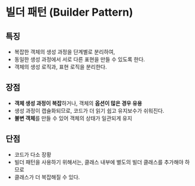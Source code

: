 # 빌더 패턴 (Builder Pattern)
## 특징
- 복잡한 객체의 생성 과정을 단계별로 분리하여, 
- 동일한 생성 과정에서 서로 다른 표현을 만들 수 있도록 한다.
- 객체의 생성 로직과, 표현 로직을 분리한다.

## 장점
- **객체 생성 과정이 복잡**하거나, 객체의 **옵션이 많은 경우 유용**
- 생성 과정이 캡슐화되므로, 코드가 더 읽기 쉽고 유지보수가 쉬워진다.
- **불변 객체**를 만들 수 있어 객체의 상태가 일관되게 유지

## 단점
- 코드가 다소 장황
- 빌더 패턴을 사용하기 위해서는, 클래스 내부에 별도의 빌더 클래스를 추가해야 하므로
- 클래스가 더 복잡해질 수 있다.